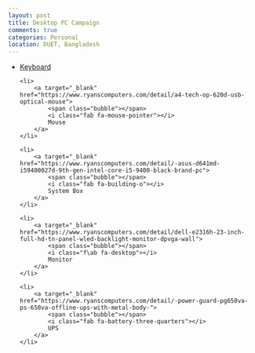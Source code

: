```yaml
---
layout: post
title: Desktop PC Campaign 
comments: true
categories: Personal
location: DUET, Bangladesh
---
```



<link href="https://cdn.jsdelivr.net/gh/christabor/css-progress-wizard@master/css/progress-wizard.min.css" rel="stylesheet">

<ul class="progress-indicator custom-complex">    
    <li class="active">
        <a target="_blank" href="https://www.ryanscomputers.com/detail/a4-tech-kb-8a-black-usb-smart-key-keyboard">
            <span class="bubble"></span>
            <!-- <i class="fab fa-check-circle"></i> -->
            <i class="fab fa-keyboard-o"></i>
            Keyboard
        </a>
    </li>

    <li>
        <a target="_blank" href="https://www.ryanscomputers.com/detail/a4-tech-op-620d-usb-optical-mouse">
            <span class="bubble"></span>
            <i class="fab fa-mouse-pointer"></i>
            Mouse
        </a>
    </li>

    <li>
        <a target="_blank" href="https://www.ryanscomputers.com/detail/-asus-d641md-i59400027d-9th-gen-intel-core-i5-9400-black-brand-pc">
            <span class="bubble"></span>
            <i class="fab fa-building-o"></i>
            System Box
        </a>
    </li>

    <li>
        <a target="_blank" href="https://www.ryanscomputers.com/detail/dell-e2316h-23-inch-full-hd-tn-panel-wled-backlight-monitor-dpvga-wall">
            <span class="bubble"></span>
            <i class="f\ab fa-desktop"></i>
            Monitor
        </a>
    </li>

    <li>
        <a target="_blank" href="https://www.ryanscomputers.com/detail/-power-guard-pg650va-ps-650va-offline-ups-with-metal-body-">
            <span class="bubble"></span>
            <i class="fab fa-battery-three-quarters"></i>
            UPS
        </a>
    </li>
</ul>

